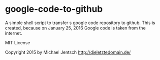 # google-code-to-github
A simple shell script to transfer s google code repository to github. This is created, because on January 25, 2016 Google code is taken from the internet.

MIT License

Copyright 2015 by Michael Jentsch
http://dieletztedomain.de/
